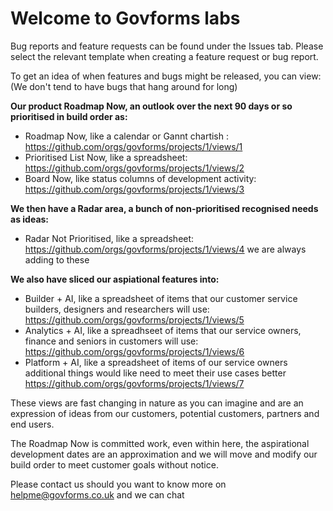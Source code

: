# Welcome to Govforms labs

Bug reports and feature requests can be found under the Issues tab.  Please select the relevant template when creating a feature request or bug report.

To get an idea of when features and bugs might be released, you can view: (We don't tend to have bugs that hang around for long)

**Our product Roadmap Now, an outlook over the next 90 days or so prioritised in build order as:**
- Roadmap Now, like a calendar or Gannt chartish : https://github.com/orgs/govforms/projects/1/views/1
- Prioritised List Now, like a spreadsheet: https://github.com/orgs/govforms/projects/1/views/2
- Board Now, like status columns of development activity: https://github.com/orgs/govforms/projects/1/views/3

**We then have a Radar area, a bunch of non-prioritised recognised needs as ideas:**
- Radar Not Prioritised, like a spreadsheet: https://github.com/orgs/govforms/projects/1/views/4 we are always adding to these

**We also have sliced our aspiational features into:**
- Builder + AI, like a spreadsheet of items that our customer service builders, designers and researchers will use: https://github.com/orgs/govforms/projects/1/views/5
- Analytics + AI, like a spreadhseet of items that our service owners, finance and seniors in customers will use: https://github.com/orgs/govforms/projects/1/views/6
- Platform + AI, like a spreadsheet of items of  our service owners additional things would like need to meet their use cases better https://github.com/orgs/govforms/projects/1/views/7

These views are fast changing in nature as you can imagine and are an expression of ideas from our customers, potential customers, partners and end users.

The Roadmap Now is committed work, even within here, the aspirational development dates are an approximation and we will move and modify our build order to meet customer goals without notice. 

Please contact us should you want to know more on helpme@govforms.co.uk and we can chat
